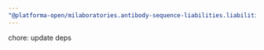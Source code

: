 ```yaml
---
"@platforma-open/milaboratories.antibody-sequence-liabilities.liabilities-calc-script": patch
---
```


chore: update deps
